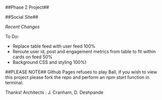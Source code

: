 ##Phase 2 Project##

##Social Site##

_Recent Changes_

To Do:
- Replace table feed with user feed 100%
- Reroute user id, post and engagement metrics from table to fit within cards on feed 50%
- Background CSS and styling 100%)

##PLEASE NOTE##
Github Pages refuses to play Ball, if you wish to view this project please fork the repo and perform an _npm start_ function in terminal.

Thanks! 
Architects : J. Cranham, D. Deshpande
